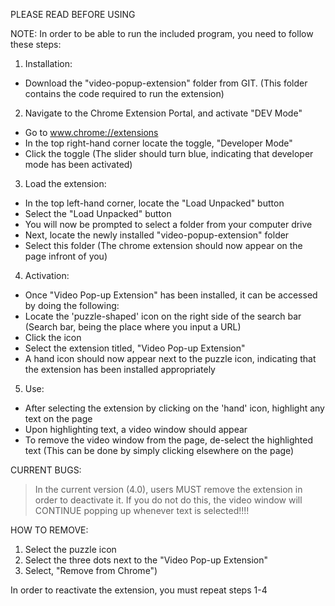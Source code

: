 PLEASE READ BEFORE USING

NOTE: In order to be able to run the included program, you need to follow these steps:
  
1) Installation:
- Download the "video-popup-extension" folder from GIT. (This folder contains the code required to run the extension)


2) Navigate to the Chrome Extension Portal, and activate "DEV Mode"
- Go to www.chrome://extensions
- In the top right-hand corner locate the toggle, "Developer Mode"
- Click the toggle (The slider should turn blue, indicating that developer mode has been activated)
                      
3) Load the extension:
- In the top left-hand corner, locate the "Load Unpacked" button
- Select the "Load Unpacked" button
- You will now be prompted to select a folder from your computer drive
- Next, locate the newly installed "video-popup-extension" folder
- Select this folder (The chrome extension should now appear on the page infront of you)

4) Activation:
- Once "Video Pop-up Extension" has been installed, it can be accessed by doing the following:
- Locate the 'puzzle-shaped' icon on the right side of the search bar (Search bar, being the place where you input a URL)
- Click the icon
- Select the extension titled, "Video Pop-up Extension"
- A hand icon should now appear next to the puzzle icon, indicating that the extension has been installed appropriately 

5) Use:
- After selecting the extension by clicking on the 'hand' icon, highlight any text on the page
- Upon highlighting text, a video window should appear
- To remove the video window from the page, de-select the highlighted text (This can be done by simply clicking elsewhere on the page)

CURRENT BUGS:
> In the current version (4.0), users MUST remove the extension in order to deactivate it. 
> If you do not do this, the video window will CONTINUE popping up whenever text is selected!!!!

HOW TO REMOVE:
  1) Select the puzzle icon
  2) Select the three dots next to the "Video Pop-up Extension"
  3) Select, "Remove from Chrome")

In order to reactivate the extension, you must repeat steps 1-4




    
